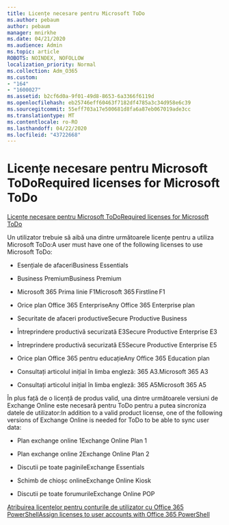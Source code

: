 ```yaml
---
title: Licențe necesare pentru Microsoft ToDo
ms.author: pebaum
author: pebaum
manager: mnirkhe
ms.date: 04/21/2020
ms.audience: Admin
ms.topic: article
ROBOTS: NOINDEX, NOFOLLOW
localization_priority: Normal
ms.collection: Adm_O365
ms.custom:
- "164"
- "1600027"
ms.assetid: b2cf6d0a-9f01-49d8-8653-6a3366f6119d
ms.openlocfilehash: eb25746eff60463f7182df4785a3c34d958e6c39
ms.sourcegitcommit: 55eff703a17e500681d8fa6a87eb067019ade3cc
ms.translationtype: MT
ms.contentlocale: ro-RO
ms.lasthandoff: 04/22/2020
ms.locfileid: "43722668"
---
```

# <a name="required-licenses-for-microsoft-todo"></a><span data-ttu-id="0fafb-102">Licențe necesare pentru Microsoft ToDo</span><span class="sxs-lookup"><span data-stu-id="0fafb-102">Required licenses for Microsoft ToDo</span></span>

[<span data-ttu-id="0fafb-103">Licențe necesare pentru Microsoft ToDo</span><span class="sxs-lookup"><span data-stu-id="0fafb-103">Required licenses for Microsoft ToDo</span></span>](https://support.office.com/article/381e9d1b-c500-49b5-973e-890fd86528d7.aspx)
  
<span data-ttu-id="0fafb-104">Un utilizator trebuie să aibă una dintre următoarele licențe pentru a utiliza Microsoft ToDo:</span><span class="sxs-lookup"><span data-stu-id="0fafb-104">A user must have one of the following licenses to use Microsoft ToDo:</span></span>
  
- <span data-ttu-id="0fafb-105">Esențiale de afaceri</span><span class="sxs-lookup"><span data-stu-id="0fafb-105">Business Essentials</span></span>

- <span data-ttu-id="0fafb-106">Business Premium</span><span class="sxs-lookup"><span data-stu-id="0fafb-106">Business Premium</span></span>

- <span data-ttu-id="0fafb-107">Microsoft 365 Prima linie F1</span><span class="sxs-lookup"><span data-stu-id="0fafb-107">Microsoft 365 Firstline F1</span></span>

- <span data-ttu-id="0fafb-108">Orice plan Office 365 Enterprise</span><span class="sxs-lookup"><span data-stu-id="0fafb-108">Any Office 365 Enterprise plan</span></span>

- <span data-ttu-id="0fafb-109">Securitate de afaceri productive</span><span class="sxs-lookup"><span data-stu-id="0fafb-109">Secure Productive Business</span></span>

- <span data-ttu-id="0fafb-110">Întreprindere productivă securizată E3</span><span class="sxs-lookup"><span data-stu-id="0fafb-110">Secure Productive Enterprise E3</span></span>

- <span data-ttu-id="0fafb-111">Întreprindere productivă securizată E5</span><span class="sxs-lookup"><span data-stu-id="0fafb-111">Secure Productive Enterprise E5</span></span>

- <span data-ttu-id="0fafb-112">Orice plan Office 365 pentru educație</span><span class="sxs-lookup"><span data-stu-id="0fafb-112">Any Office 365 Education plan</span></span>

- <span data-ttu-id="0fafb-113">Consultați articolul inițial în limba engleză: 365 A3.</span><span class="sxs-lookup"><span data-stu-id="0fafb-113">Microsoft 365 A3</span></span>

- <span data-ttu-id="0fafb-114">Consultați articolul inițial în limba engleză: 365 A5</span><span class="sxs-lookup"><span data-stu-id="0fafb-114">Microsoft 365 A5</span></span>

<span data-ttu-id="0fafb-115">În plus față de o licență de produs valid, una dintre următoarele versiuni de Exchange Online este necesară pentru ToDo pentru a putea sincroniza datele de utilizator:</span><span class="sxs-lookup"><span data-stu-id="0fafb-115">In addition to a valid product license, one of the following versions of Exchange Online is needed for ToDo to be able to sync user data:</span></span>
  
- <span data-ttu-id="0fafb-116">Plan exchange online 1</span><span class="sxs-lookup"><span data-stu-id="0fafb-116">Exchange Online Plan 1</span></span>

- <span data-ttu-id="0fafb-117">Plan exchange online 2</span><span class="sxs-lookup"><span data-stu-id="0fafb-117">Exchange Online Plan 2</span></span>

- <span data-ttu-id="0fafb-118">Discutii pe toate paginile</span><span class="sxs-lookup"><span data-stu-id="0fafb-118">Exchange Essentials</span></span>

- <span data-ttu-id="0fafb-119">Schimb de chioșc online</span><span class="sxs-lookup"><span data-stu-id="0fafb-119">Exchange Online Kiosk</span></span>

- <span data-ttu-id="0fafb-120">Discutii pe toate forumurile</span><span class="sxs-lookup"><span data-stu-id="0fafb-120">Exchange Online POP</span></span>

[<span data-ttu-id="0fafb-121">Atribuirea licențelor pentru conturile de utilizator cu Office 365 PowerShell</span><span class="sxs-lookup"><span data-stu-id="0fafb-121">Assign licenses to user accounts with Office 365 PowerShell</span></span>](https://docs.microsoft.com/office365/enterprise/powershell/assign-licenses-to-user-accounts-with-office-365-powershell )
  